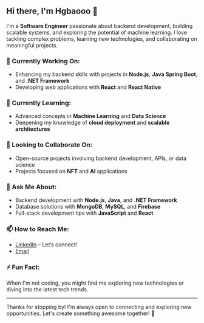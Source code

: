 ## Hi there, I'm Hgbaooo 👋

I'm a **Software Engineer** passionate about backend development, building scalable systems, and exploring the potential of machine learning. I love tackling complex problems, learning new technologies, and collaborating on meaningful projects.

### 🔭 Currently Working On:
- Enhancing my backend skills with projects in **Node.js**, **Java Spring Boot**, and **.NET Framework**
- Developing web applications with **React** and **React Native**

### 🌱 Currently Learning:
- Advanced concepts in **Machine Learning** and **Data Science**
- Deepening my knowledge of **cloud deployment** and **scalable architectures**

### 👯 Looking to Collaborate On:
- Open-source projects involving backend development, APIs, or data science
- Projects focused on **NFT** and **AI** applications

### 💬 Ask Me About:
- Backend development with **Node.js**, **Java**, and **.NET Framework**
- Database solutions with **MongoDB**, **MySQL**, and **Firebase**
- Full-stack development tips with **JavaScript** and **React**

### 📫 How to Reach Me:
- [LinkedIn](https://www.linkedin.com/in/hgbaooo) – Let’s connect!
- [Email](mailto:youremail@example.com)

### ⚡ Fun Fact:
When I'm not coding, you might find me exploring new technologies or diving into the latest tech trends.

---

Thanks for stopping by! I'm always open to connecting and exploring new opportunities. Let's create something awesome together! 🚀
